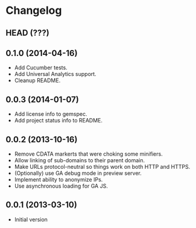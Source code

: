 # Changelog

## HEAD (???)

## 0.1.0 (2014-04-16)

* Add Cucumber tests.
* Add Universal Analytics support.
* Cleanup README.

## 0.0.3 (2014-01-07)

* Add license info to gemspec.
* Add project status info to README.

## 0.0.2 (2013-10-16)

* Remove CDATA markerts that were choking some minifiers.
* Allow linking of sub-domains to their parent domain.
* Make URLs protocol-neutral so things work on both HTTP and HTTPS.
* (Optionally) use GA debug mode in preview server.
* Implement ability to anonymize IPs.
* Use asynchronous loading for GA JS.

## 0.0.1 (2013-03-10)

* Initial version
